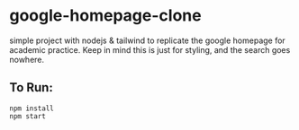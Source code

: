 # google-homepage-clone

simple project with nodejs & tailwind to replicate the google homepage for academic practice. Keep in mind this is just for styling, and the search goes nowhere.

## To Run:

```
npm install
npm start
```
